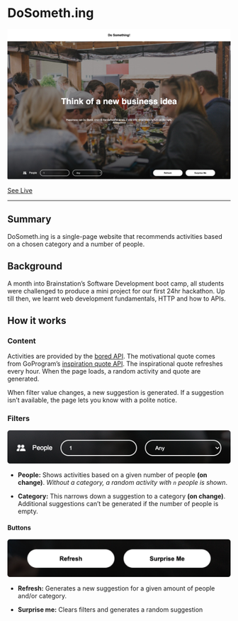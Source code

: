 # DoSometh.ing

![App screenshot showing activity suggestions and filters](./assets/readme/00_main.png)

[See Live](https://pensive1.github.io/Do-Something/)

---

## Summary

DoSometh.ing is a single-page website that recommends activities based on a chosen category and a number of people.

## Background

A month into Brainstation’s Software Development boot camp, all students were challenged to produce a mini project for our first 24hr hackathon. Up till then, we learnt web development fundamentals, HTTP and how to APIs.

## How it works

### Content

Activities are provided by the [bored API](https://www.boredapi.com/). The motivational quote comes from GoProgram’s [inspiration quote API](https://api.goprogram.ai/inspiration/docs/). The inspirational quote refreshes every hour. When the page loads, a random activity and quote are generated.

When filter value changes, a new suggestion is generated. If a suggestion isn’t available, the page lets you know with a polite notice.

### Filters

![Interface filters](./assets/readme/01_filters.png)

- **People:** Shows activities based on a given number of people **(on change)**. _Without a category, a random activity with `n` people is shown_.

- **Category:** This narrows down a suggestion to a category **(on change)**. Additional suggestions can’t be generated if the number of people is empty.

#### Buttons

![Interface buttons](./assets/readme/02_buttons.png)

- **Refresh:** Generates a new suggestion for a given amount of people and/or category.

- **Surprise me:** Clears filters and generates a random suggestion
